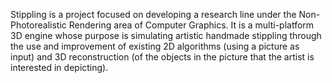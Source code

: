Stippling is a project focused on developing a research line under the Non-Photorealistic Rendering area of Computer Graphics. It is a multi-platform 3D engine whose purpose is simulating artistic handmade stippling through the use and improvement of existing 2D algorithms (using a picture as input) and 3D reconstruction (of the objects in the picture that the artist is interested in depicting).
